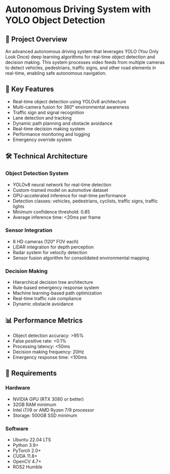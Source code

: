 # Autonomous Driving System with YOLO Object Detection

## 🚗 Project Overview

An advanced autonomous driving system that leverages YOLO (You Only Look Once) deep learning algorithms for real-time object detection and decision making. This system processes video feeds from multiple cameras to detect vehicles, pedestrians, traffic signs, and other road elements in real-time, enabling safe autonomous navigation.

## 🎯 Key Features

- Real-time object detection using YOLOv8 architecture
- Multi-camera fusion for 360° environmental awareness
- Traffic sign and signal recognition
- Lane detection and tracking
- Dynamic path planning and obstacle avoidance
- Real-time decision making system
- Performance monitoring and logging
- Emergency override system

## 🛠️ Technical Architecture

### Object Detection System
- YOLOv8 neural network for real-time detection
- Custom-trained model on automotive dataset
- GPU-accelerated inference for real-time performance
- Detection classes: vehicles, pedestrians, cyclists, traffic signs, traffic lights
- Minimum confidence threshold: 0.85
- Average inference time: <20ms per frame

### Sensor Integration
- 8 HD cameras (120° FOV each)
- LiDAR integration for depth perception
- Radar system for velocity detection
- Sensor fusion algorithm for consolidated environmental mapping

### Decision Making
- Hierarchical decision tree architecture
- Rule-based emergency response system
- Machine learning-based path optimization
- Real-time traffic rule compliance
- Dynamic obstacle avoidance

## 📊 Performance Metrics

- Object detection accuracy: >95%
- False positive rate: <0.1%
- Processing latency: <50ms
- Decision making frequency: 20Hz
- Emergency response time: <100ms

## 🔧 Requirements

### Hardware
- NVIDIA GPU (RTX 3080 or better)
- 32GB RAM minimum
- Intel i7/i9 or AMD Ryzen 7/9 processor
- Storage: 500GB SSD minimum

### Software
- Ubuntu 22.04 LTS
- Python 3.9+
- PyTorch 2.0+
- CUDA 11.8+
- OpenCV 4.7+
- ROS2 Humble

